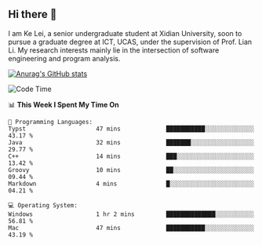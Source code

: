 ## Hi there 👋
I am Ke Lei, a senior undergraduate student at Xidian University, soon to pursue a graduate degree at ICT, UCAS, under the supervision of Prof. Lian Li. My research interests mainly lie in the intersection of software engineering and program analysis.
<!--
**KrystalRay/KrystalRay** is a ✨ _special_ ✨ repository because its `README.md` (this file) appears on your GitHub profile.

Here are some ideas to get you started:

- 🔭 I’m currently working on ...
- 🌱 I’m currently learning ...
- 👯 I’m looking to collaborate on ...
- 🤔 I’m looking for help with ...
- 💬 Ask me about ...
- 📫 How to reach me: ...
- 😄 Pronouns: ...
- ⚡ Fun fact: ...
-->
[![Anurag's GitHub stats](https://github-readme-stats.vercel.app/api?username=KrystalRay)](https://github.com/anuraghazra/github-readme-stats)
<!--START_SECTION:waka-->
![Code Time](http://img.shields.io/badge/Code%20Time-41%20hrs%2045%20mins-blue)

📊 **This Week I Spent My Time On** 

```text
💬 Programming Languages: 
Typst                    47 mins             ███████████░░░░░░░░░░░░░░   43.17 % 
Java                     32 mins             ███████░░░░░░░░░░░░░░░░░░   29.77 % 
C++                      14 mins             ███░░░░░░░░░░░░░░░░░░░░░░   13.42 % 
Groovy                   10 mins             ██░░░░░░░░░░░░░░░░░░░░░░░   09.44 % 
Markdown                 4 mins              █░░░░░░░░░░░░░░░░░░░░░░░░   04.21 % 

💻 Operating System: 
Windows                  1 hr 2 mins         ██████████████░░░░░░░░░░░   56.81 % 
Mac                      47 mins             ███████████░░░░░░░░░░░░░░   43.19 % 
```


<!--END_SECTION:waka-->
